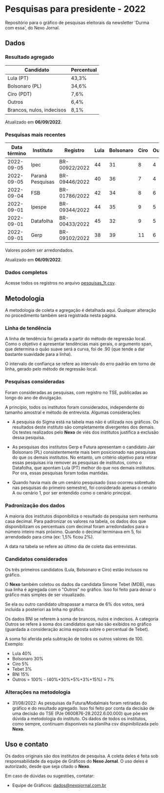 # Pesquisas para presidente - 2022

Repositório para o gráfico de pesquisas eleitorais da newsletter 'Durma com essa', do Nexo Jornal.

## Dados


### Resultado agregado

| Candidato  |  Percentual  | 
| ------------------- | ------------------- |
|  Lula (PT) |  43,3% |
|  Bolsonaro (PL) | 34,6% |
|  Ciro (PDT) |  7,6% |
|  Outros | 6,4% |
|  Brancos, nulos, indecisos |  8,1% |

Atualizado em **06/09/2022**.

### Pesquisas mais recentes

| Data término | Instituto | Registro |  Lula  | Bolsonaro | Ciro | Outros | BNI |
| ---- | ---- | ---- | ---- | ---- | ---- | ---- | ---- |
2022-09-05 | Ipec | BR-00922/2022 | 44 | 31 | 8 | 4 | 2 | 11            
2022-09-05 | Paraná Pesquisas | BR-09446/2022 | 40 | 36 | 7 | 4 | 3 | 10
2022-09-04 | FSB | BR-01786/2022 | 42 | 34 | 8 | 6 | 3 | 7              
2022-09-01 | Ipespe | BR-09344/2022 | 44 | 35 | 9 | 5 | 2 | 5           
2022-09-01 | Datafolha | BR-00433/2022 | 45 | 32 | 9 | 5 | 3 | 6        
2022-09-01 | Gerp | BR-09102/2022 | 38 | 39 | 11 | 6 | 1 | 5            


Valores podem ser arredondados. 

Atualizado em **06/09/2022**.

### Dados completos

Acesse todos os registros no arquivo [pesquisas_1t.csv](https://github.com/Nexo-Dados/pesquisas-presidenciais-2022/blob/main/pesquisas_1t.csv).

## Metodologia

A metodologia de coleta e agregação é detalhada aqui. Qualquer alteração no procedimento também será registrada nesta página.

### Linha de tendência

A linha de tendência foi gerada a partir do método de regressão local. Como o objetivo é apresentar tendências mais gerais, o argumento span, que determina o quão suave será a curva, foi de .90 (que tende a dar bastante suavidade para a linha).

O intervalo de confiança se refere ao intervalo do erro padrão em torno de linha, gerado pelo método de regressão local.

### Pesquisas consideradas

Foram consideradas as pesquisas, com registro no TSE, publicadas ao longo do ano de divulgação.

A princípio, todos os institutos foram considerados, independente do tamanho amostral e método de entrevista. Algumas considerações:

* A pesquisa do Sigma está na tabela mas não é utilizada nos gráficos. Os resultados deste instituto são completamente divergentes dos demais. Os testes realizados pelo **Nexo** de viés dos institutos justifica a exclusão dessa pesquisa.

* As pesquisas dos institutos Gerp e Futura apresentam o candidato Jair Bolsonaro (PL) consistentemente mais bem posicionado nas pesquisas do que os demais institutos. No entanto, um critério objetivo para retirar essas pesquisas iria remover as pesquisas de institutos, como o Datafolha, que apontam Lula (PT) melhor do que nos demais institutos. Por ora, essas pesquisas foram todas mantidas.

* Quando havia mais de um cenário pesquisado (isso ocorreu sobretudo nas pesquisas do primeiro semestre), foi considerado apenas o cenário A ou cenário 1, por ser entendido como o cenário principal.

### Padronização dos dados

A maioria dos institutos disponibiliza o resultado da pesquisa sem nenhuma casa decimal. Para padronizar os valores na tabela, os dados dos que disponibilizam os percentuais com decimal foram arredondados para o número inteiro mais próximo. Quando o decimal terminava em 5, foi arrendodado para cima (ex: 1,5% ficou 2%).

A data na tabela se refere ao último dia de coleta das entrevistas.

### Candidatos considerados

Os três primeiros candidatos (Lula, Bolsonaro e Ciro) estão inclusos no gráfico.

O **Nexo** também coletou os dados da candidata Simone Tebet (MDB), mas sua linha é agregada com o "Outros" no gráfico. Isso foi feito para deixar o gráfico mais simples de ser visualizado.

Se ela ou outro candidato ultrapassar a marca de 6% dos votos, será incluída a posteriori aa linha no gráfico.

Os dados BNI se referem à soma de brancos, nulos e indecisos. A categoria Outros se refere à soma dos candidatos que não são exibidos no gráfico (guardada a consideração acima exposta sobre o percentual de Tebet). 

A soma foi aferida pela subtração de todos os outros valores de 100. Exemplo:

* Lula 40%
* Bolsonaro 30%
* Ciro 5%
* Tebet 3%
* BNI 15%
* Outros = 100% - (40%+30%+5%+3%+15%) = 7%

### Alterações na metodologia

- 31/08/2022: As pesquisas da Futura/Modalmais foram retiradas do gráfico e do resultado agregado. Isso foi feito por conta da decisão de uma decisão do TSE (PJe 0600876-28.2022.6.00.000) que põe em dúvida a metodologia do instituto. Os dados de todos os institutos, como sempre, continuam disponíveis na planilha csv dispinibilizada pelo **Nexo**.

## Uso e contato

Os dados originais são dos institutos de pesquisa. A coleta deles é feita sob responsabilidade da equipe de Gráficos do **Nexo Jornal**. O uso deles é autorizado, desde que seja citado o **Nexo**.

Em caso de dúvidas ou sugestões, contatar:

* Equipe de Gráficos:
dados@nexojornal.com.br












